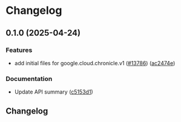 # Changelog

## 0.1.0 (2025-04-24)


### Features

* add initial files for google.cloud.chronicle.v1 ([#13786](https://github.com/googleapis/google-cloud-python/issues/13786)) ([ac2474e](https://github.com/googleapis/google-cloud-python/commit/ac2474ea6ebaecd9d238ff73456eaff13aa24923))


### Documentation

* Update API summary ([c5153d1](https://github.com/googleapis/google-cloud-python/commit/c5153d1de58f54ae4199b88d69c6e0e39a528d5a))

## Changelog
